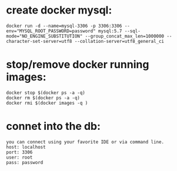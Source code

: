 # create docker mysql:
    docker run -d --name=mysql-3306 -p 3306:3306 --env="MYSQL_ROOT_PASSWORD=password" mysql:5.7 --sql-mode="NO_ENGINE_SUBSTITUTION" --group_concat_max_len=1000000 --character-set-server=utf8 --collation-server=utf8_general_ci

# stop/remove docker running images:
    docker stop $(docker ps -a -q)
    docker rm $(docker ps -a -q)
    docker rmi $(docker images -q )

# connet into the db:
    you can connect using your favorite IDE or via command line.
    host: localhost
    port: 3306
    user: root
    pass: password